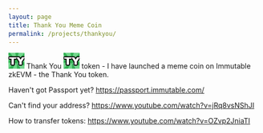 ```yaml
---
layout: page
title: Thank You Meme Coin
permalink: /projects/thankyou/
---
```


<img src="./ty-32-32-animated.gif" alt="TY"> Thank You <img src="./ty-32-32-animated.gif" alt="TY"> token - I have launched a meme coin on Immutable zkEVM - the Thank You token.

Haven't got Passport yet? https://passport.immutable.com/

Can't find your address? https://www.youtube.com/watch?v=jRq8vsNShJI

How to transfer tokens: https://www.youtube.com/watch?v=OZvp2JniaTI
